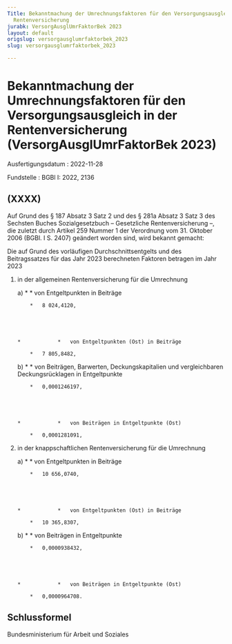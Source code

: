 ```yaml
---
Title: Bekanntmachung der Umrechnungsfaktoren für den Versorgungsausgleich in der
  Rentenversicherung
jurabk: VersorgAusglUmrFaktorBek 2023
layout: default
origslug: versorgausglumrfaktorbek_2023
slug: versorgausglumrfaktorbek_2023

---
```


# Bekanntmachung der Umrechnungsfaktoren für den Versorgungsausgleich in der Rentenversicherung (VersorgAusglUmrFaktorBek 2023)

Ausfertigungsdatum
:   2022-11-28

Fundstelle
:   BGBl I: 2022, 2136


## (XXXX)

Auf Grund des § 187 Absatz 3 Satz 2 und des § 281a Absatz 3 Satz 3 des Sechsten Buches Sozialgesetzbuch – Gesetzliche Rentenversicherung –, die zuletzt durch Artikel 259 Nummer 1 der Verordnung vom 31. Oktober 2006 (BGBl. I S. 2407) geändert worden sind, wird bekannt gemacht:

Die auf Grund des vorläufigen Durchschnittsentgelts und des Beitragssatzes für das Jahr 2023 berechneten Faktoren betragen im Jahr 2023

1.  in der allgemeinen Rentenversicherung für die Umrechnung

    a)
        *            *   von Entgeltpunkten in Beiträge

            *   8 024,4120,





        *            *   von Entgeltpunkten (Ost) in Beiträge

            *   7 805,8482,





    b)
        *            *   von Beiträgen, Barwerten, Deckungskapitalien und
                vergleichbaren Deckungsrücklagen in Entgeltpunkte

            *   0,0001246197,





        *            *   von Beiträgen in Entgeltpunkte (Ost)

            *   0,0001281091,








2.  in der knappschaftlichen Rentenversicherung für die Umrechnung

    a)
        *            *   von Entgeltpunkten in Beiträge

            *   10 656,0740,





        *            *   von Entgeltpunkten (Ost) in Beiträge

            *   10 365,8307,





    b)
        *            *   von Beiträgen in Entgeltpunkte

            *   0,0000938432,





        *            *   von Beiträgen in Entgeltpunkte (Ost)

            *   0,0000964708.











## Schlussformel

Bundesministerium für Arbeit und Soziales

